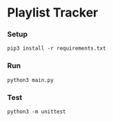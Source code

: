 # Playlist Tracker

### Setup
```shell
pip3 install -r requirements.txt 
```

### Run
```shell
python3 main.py
```

### Test
```shell
python3 -m unittest
```